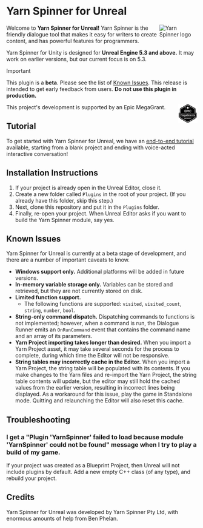 # Yarn Spinner for Unreal

<img src="https://downloads.yarnspinner.dev/get/YarnSpinnerLogo.png" alt="Yarn Spinner logo" width="100px;" align="right">

Welcome to **Yarn Spinner for Unreal!** Yarn Spinner is the friendly dialogue tool that makes it easy for writers to create content, and has powerful features for programmers.

Yarn Spinner for Unity is designed for **Unreal Engine 5.3 and above.** It may work on earlier versions, but our current focus is on 5.3.

> [!IMPORTANT]
> This plugin is a **beta**. Please see the list of [Known Issues](#known-issues). This release is intended to get early feedback from users. **Do not use this plugin in production.**

<img src=".github/assets/Epic_MegaGrants_Recipient_logo.png" alt="Yarn Spinner logo" width="50px;" align="right"> This project's development is supported by an Epic MegaGrant.

## Tutorial

To get started with Yarn Spinner for Unreal, we have an [end-to-end tutorial](https://docs.yarnspinner.dev/using-yarnspinner-with-unreal/tutorial) available, starting from a blank project and ending with voice-acted interactive conversation!

## Installation Instructions

1. If your project is already open in the Unreal Editor, close it.
2. Create a new folder called `Plugins` in the root of your project. (If you already have this folder, skip this step.)
3. Next, clone this repository and put it in the `Plugins` folder.
4. Finally, re-open your project. When Unreal Editor asks if you want to build the Yarn Spinner module, say yes.

## Known Issues

Yarn Spinner for Unreal is currently at a beta stage of development, and there are a number of important caveats to know.

- **Windows support only.** Additional platforms will be added in future versions.
- **In-memory variable storage only.** Variables can be stored and retrieved, but they are not currently stored on disk.
- **Limited function support.**
  - The following functions are supported: `visited`, `visited_count`, `string`, `number`, `bool`.
- **String-only command dispatch.** Dispatching commands to functions is not implemented; however, when a command is run, the Dialogue Runner emits an `OnRunCommand` event that contains the command name and an array of its parameters.
- **Yarn Project importing takes longer than desired.** When you import a Yarn Project asset, it may take several seconds for the process to complete, during which time the Editor will not be responsive. 
- **String tables may incorrectly cache in the Editor.** When you import a Yarn Project, the string table will be populated with its contents. If you make changes to the Yarn files and re-import the Yarn Project, the string table contents will update, but the editor may still hold the cached values from the earlier version, resulting in incorrect lines being displayed. As a workaround for this issue, play the game in Standalone mode. Quitting and relaunching the Editor will also reset this cache.

## Troubleshooting

### I get a "Plugin 'YarnSpinner' failed to load because module 'YarnSpinner' could not be found" message when I try to play a build of my game.

If your project was created as a Blueprint Project, then Unreal will not include plugins by default. Add a new empty C++ class (of any type), and rebuild your project.

## Credits

Yarn Spinner for Unreal was developed by Yarn Spinner Pty Ltd, with enormous amounts of help from Ben Phelan.
